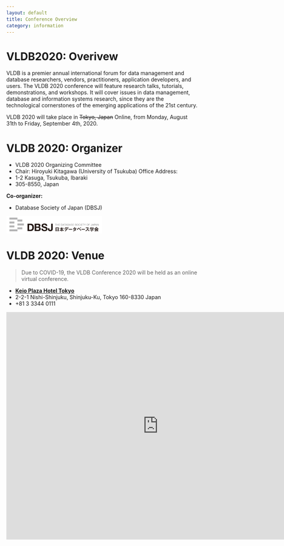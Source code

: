 ```yaml
---
layout: default
title: Conference Overview
category: information
---
```


# VLDB2020: Overivew

VLDB is a premier annual international forum for data management and database researchers, vendors, practitioners, application developers, and users. The VLDB 2020 conference will feature research talks, tutorials, demonstrations, and workshops. It will cover issues in data management, database and information systems research, since they are the technological cornerstones of the emerging applications of the 21st century.

VLDB 2020 will take place in <s>Tokyo, Japan</s> Online, from Monday, August 31th to Friday, September 4th, 2020.


# VLDB 2020: Organizer

* VLDB 2020 Organizing Committee
* Chair: Hiroyuki Kitagawa (University of Tsukuba) Office Address:
* 1-2 Kasuga, Tsukuba, Ibaraki
* 305-8550, Japan

**Co-organizer:**
* Database Society of Japan (DBSJ)

<a href="https://dbsj.org/en/"><img src="assets/logo/logo_dbsj.svg" width="50%"></a>

# VLDB 2020: Venue

> Due to COVID-19, the VLDB Conference 2020 will be held as an online virtual conference.

<ul class="fa-ul">
    <li><span class="fa-li"><i class="fas fa-hotel"></i></span><strong><a href="https://www.keioplaza.com/" target="_blank">Keio Plaza Hotel Tokyo</a></strong></li>
    <li><span class="fa-li"><i class="fas fa-map"></i></span>2-2-1 Nishi-Shinjuku,
        Shinjuku-Ku,
        Tokyo
        160-8330 Japan</li>
    <li><span class="fa-li"><i class="fas fa-phone"></i></span>+81 3 3344 0111</li>
</ul>

<div class="google-map">
    <iframe src="https://www.google.com/maps/embed?pb=!1m14!1m8!1m3!1d12961.879870821!2d139.6943636!3d35.6900509!3m2!1i1024!2i768!4f13.1!3m3!1m2!1s0x0%3A0x51d797d25c62db8d!2z5Lqs546L44OX44Op44K244Ob44OG44Or!5e0!3m2!1sja!2sjp!4v1550158606434" width="800" height="600" frameborder="0" style="border:0" allowfullscreen></iframe>
</div>
